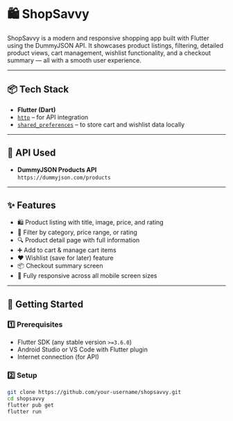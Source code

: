 # 🛍️ ShopSavvy

ShopSavvy is a modern and responsive shopping app built with Flutter using the DummyJSON API. It showcases product listings, filtering, detailed product views, cart management, wishlist functionality, and a checkout summary — all with a smooth user experience.

---

## 📦 Tech Stack

- **Flutter (Dart)**
- [`http`](https://pub.dev/packages/http) – for API integration
- [`shared_preferences`](https://pub.dev/packages/shared_preferences) – to store cart and wishlist data locally

---

## 🔗 API Used

- **DummyJSON Products API**  
  `https://dummyjson.com/products`

---

## ✨ Features

- 🛍️ Product listing with title, image, price, and rating
- 🎯 Filter by category, price range, or rating
- 🔍 Product detail page with full information
- ➕ Add to cart & manage cart items
- ❤️ Wishlist (save for later) feature
- 📦 Checkout summary screen
- 📱 Fully responsive across all mobile screen sizes

---

## 🚀 Getting Started

### 1️⃣ Prerequisites

- Flutter SDK (any stable version `>=3.6.0`)
- Android Studio or VS Code with Flutter plugin
- Internet connection (for API)

### 2️⃣ Setup

```bash
git clone https://github.com/your-username/shopsavvy.git
cd shopsavvy
flutter pub get
flutter run